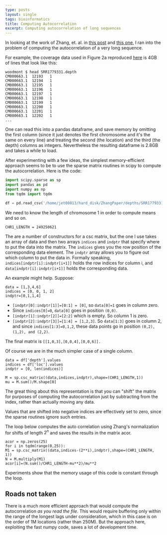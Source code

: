 ```yaml
---
type: posts
layout: single
tags: bioinformatics
title: Computing Autocorrelation
excerpt: Computing autocorrelation of long sequences
---
```


In looking at the work of Zhang, et. al. in [this post](/AutoCorrelation) and [this one](/AutoCorrelation2), I ran into the problem
of computing the autocorrelation of a very long sequence.

For example, the coverage data used in Figure 2a reproduced [here](/AutoCorrelation2) is 4GB of lines that look like this:
```
woodmont $ head SRR1779331.depth
CM000663.1	12193	1
CM000663.1	12194	1
CM000663.1	12195	1
CM000663.1	12196	1
CM000663.1	12197	1
CM000663.1	12198	1
CM000663.1	12199	1
CM000663.1	12200	1
CM000663.1	12201	1
CM000663.1	12202	1
...
```

One can read this into a pandas dataframe, and save memory by omitting the first column (since it just denotes the first chromosome and it's the same on every line) and treating the second (the location) and the third (the depth) columns as integers.  Nevertheless
the resulting dataframe is 2.8GB and takes a while to load.

After experimenting with a few ideas, the simplest memory-efficient approach seems to be to use the sparse matrix routines
in scipy to compute the autocorrelation.  Here is the code:

```python
import scipy.sparse as sp
import pandas as pd
import numpy as np
from tqdm import tqdm

df = pd.read_csv('/home/jet08013/hard_disk/ZhangPaper/depths/SRR1779331.depth',sep='\t',usecols=[1,2],header=None,names=['loc','depth'])
```

We need to know the length of chromosome 1 in order to compute means and so on.

```
CHR1_LENGTH = 249250621
```

The are a number of constructors for a csc matrix, but
the one I use takes an array of data and then two arrays ```indices``` and ```indptr``` that specify where to
put the data into the matrix.  The ```indices``` gives you the row position of the corresponding data element.
The  ```indptr``` array allows you to figure out which column to put the data in.  Formally
speaking, ```indices[indptr[i]:indptr[i+1]]```
holds the row indices for column i, and ```data[indptr[i]:indptr[i+1]]``` holds
the corresponding data.

An example might help. Suppose:

```
data = [1,3,4,6]
indices = [0, 0, 1, 2]
indptr=[0,1,1,4]
```

- ```[indptr[0]:indptr[1]]=[0:1] = [0]```, so ```data[0]=1``` goes in column zero.
- Since ```indices[0]=0```, ```data[0]``` goes in position ```(0,0)```.
-  ```[indptr[1]:indptr[2]]=[2:2]``` which is empty.  So column 1 is zero.
- ```[indptr[2]:indptr[3]]=[1:4] = [1,2,3]```.  So ```data[1:3]``` goes in column 2, and since ```indices[1:3]=0,1,2```, these data points
go in position ```(0,2), (1,2), and (2,2)```.

The final matrix is ```[[1,0,3],[0,0,4],[0,0,6]].```

Of course we are in the much simpler case of a single column.

```
data = df['depth'].values
indices = df['loc'].values
indptr = [0, len(indices)]

M = sp.csc_matrix((data,indices,indptr),shape=(CHR1_LENGTH,1))
mu = M.sum()/M.shape[0]
```

The great thing about this representation is that you can "shift" the matrix for purposes of computing the autocorrelation
just by subtracting from the index, rather than actually  moving any data.

Values that are shifted into negative indices are effectively set to zero, since the sparse routines ignore such entries.

The loop below computes the auto correlation
using Zhang's normalization for shifts of length $2^n$ and saves the results in the matrix acor.

```
acor = np.zeros(25)
for i in tqdm(range(0,25)):
M1 = sp.csc_matrix((data,indices-(2**i),indptr),shape=(CHR1_LENGTH, 1))
N = M.multiply(M1)
acor[i]=(N.sum()/CHR1_LENGTH-mu**2)/mu**2
```

Experiments show that the memory usage of this code is constant through the loop.

## Roads not taken

There is a much more efficient approach that would compute the autocorrelation *as you read the file*. This would
require buffering only within the range of the longest lags under consideration, which in this case is on the order
of 1M locations (rather than 250M).  But the approach here, exploiting the fast numpy code, saves a lot of development time.



